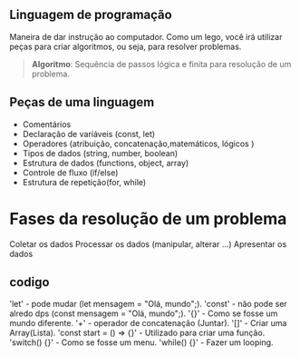 ## Linguagem de programação

Maneira de dar instrução ao computador.
Como um lego, você irá utilizar peças para criar algoritmos, ou seja, para resolver problemas.

> **Algoritmo**: Sequência de passos lógica e finita para resolução de um problema.

## Peças de uma linguagem

- Comentários
- Declaração de variáveis (const, let)
- Operadores (atribuição, concatenação,matemáticos, lógicos )
- Tipos de dados (string, number, boolean)
- Estrutura de dados (functions, object, array)
- Controle de fluxo (if/else)
- Estrutura de repetição(for, while)

# Fases da resolução de um problema
 
Coletar os dados
Processar os dados (manipular, alterar ...)
Apresentar os dados


## codigo 
'let' - pode mudar (let mensagem = "Olá, mundo";).
'const' - não pode ser alredo dps (const mensagem = "Olá, mundo";).
'{}' - Como se fosse um mundo diferente.
'+' - operador de concatenação (Juntar).
'[]' - Criar uma Array(Lista).
'const start = () => {}' - Utilizado para criar uma função.
'switch() {}' - Como se fosse um menu.
'while() {}' - Fazer um looping.